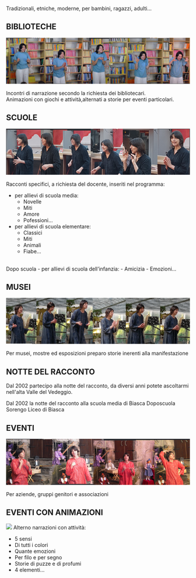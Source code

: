 


Tradizionali, etniche, moderne, per bambini, ragazzi, adulti... 


## BIBLIOTECHE
![](img/biblio.png)

Incontri di narrazione secondo la richiesta dei bibliotecari. 
<br>
Animazioni con giochi e attivit&agrave;,alternati a storie per eventi particolari.

## SCUOLE
![](img/cri.png)

Racconti specifici, a richiesta del docente, inseriti nel programma:

- per allievi di scuola media: 
    - Novelle
    - Miti
    - Amore
    - Pofessioni...
- per allievi di scuola elementare: 
    - Classici
    - Miti
    - Animali
    - Fiabe...
<br>
Dopo scuola 
- per allievi di scuola dell’infanzia: 
    - Amicizia
    - Emozioni...
                                                  
## MUSEI
![](img/sequenza.png)

Per musei, mostre ed esposizioni preparo storie inerenti alla manifestazione

## NOTTE DEL RACCONTO
Dal 2002 partecipo alla notte del racconto, da diversi anni potete ascoltarmi nell&apos;alta Valle del Vedeggio.

Dal 2002 la notte del racconto alla scuola media di Biasca
Doposcuola Sorengo
Liceo di Biasca


## EVENTI
![](img/pura.png)

Per aziende, gruppi genitori e associazioni

## EVENTI CON ANIMAZIONI
![](img/attività.png)
Alterno narrazioni con attività:

   - 5 sensi
   - Di tutti i colori
   - Quante emozioni
   - Per filo e per segno
   - Storie di puzze e di profumi
   - 4 elementi...

